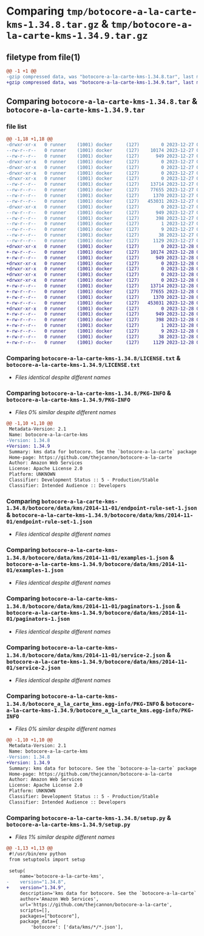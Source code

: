 # Comparing `tmp/botocore-a-la-carte-kms-1.34.8.tar.gz` & `tmp/botocore-a-la-carte-kms-1.34.9.tar.gz`

## filetype from file(1)

```diff
@@ -1 +1 @@
-gzip compressed data, was "botocore-a-la-carte-kms-1.34.8.tar", last modified: Wed Dec 27 01:06:49 2023, max compression
+gzip compressed data, was "botocore-a-la-carte-kms-1.34.9.tar", last modified: Thu Dec 28 01:06:51 2023, max compression
```

## Comparing `botocore-a-la-carte-kms-1.34.8.tar` & `botocore-a-la-carte-kms-1.34.9.tar`

### file list

```diff
@@ -1,18 +1,18 @@
-drwxr-xr-x   0 runner    (1001) docker     (127)        0 2023-12-27 01:06:49.599339 botocore-a-la-carte-kms-1.34.8/
--rw-r--r--   0 runner    (1001) docker     (127)    10174 2023-12-27 01:06:49.000000 botocore-a-la-carte-kms-1.34.8/LICENSE.txt
--rw-r--r--   0 runner    (1001) docker     (127)      949 2023-12-27 01:06:49.599339 botocore-a-la-carte-kms-1.34.8/PKG-INFO
-drwxr-xr-x   0 runner    (1001) docker     (127)        0 2023-12-27 01:06:49.595339 botocore-a-la-carte-kms-1.34.8/botocore/
-drwxr-xr-x   0 runner    (1001) docker     (127)        0 2023-12-27 01:06:49.595339 botocore-a-la-carte-kms-1.34.8/botocore/data/
-drwxr-xr-x   0 runner    (1001) docker     (127)        0 2023-12-27 01:06:49.595339 botocore-a-la-carte-kms-1.34.8/botocore/data/kms/
-drwxr-xr-x   0 runner    (1001) docker     (127)        0 2023-12-27 01:06:49.595339 botocore-a-la-carte-kms-1.34.8/botocore/data/kms/2014-11-01/
--rw-r--r--   0 runner    (1001) docker     (127)    13714 2023-12-27 01:06:29.000000 botocore-a-la-carte-kms-1.34.8/botocore/data/kms/2014-11-01/endpoint-rule-set-1.json
--rw-r--r--   0 runner    (1001) docker     (127)    77655 2023-12-27 01:06:29.000000 botocore-a-la-carte-kms-1.34.8/botocore/data/kms/2014-11-01/examples-1.json
--rw-r--r--   0 runner    (1001) docker     (127)     1370 2023-12-27 01:06:29.000000 botocore-a-la-carte-kms-1.34.8/botocore/data/kms/2014-11-01/paginators-1.json
--rw-r--r--   0 runner    (1001) docker     (127)   453031 2023-12-27 01:06:29.000000 botocore-a-la-carte-kms-1.34.8/botocore/data/kms/2014-11-01/service-2.json
-drwxr-xr-x   0 runner    (1001) docker     (127)        0 2023-12-27 01:06:49.599339 botocore-a-la-carte-kms-1.34.8/botocore_a_la_carte_kms.egg-info/
--rw-r--r--   0 runner    (1001) docker     (127)      949 2023-12-27 01:06:49.000000 botocore-a-la-carte-kms-1.34.8/botocore_a_la_carte_kms.egg-info/PKG-INFO
--rw-r--r--   0 runner    (1001) docker     (127)      398 2023-12-27 01:06:49.000000 botocore-a-la-carte-kms-1.34.8/botocore_a_la_carte_kms.egg-info/SOURCES.txt
--rw-r--r--   0 runner    (1001) docker     (127)        1 2023-12-27 01:06:49.000000 botocore-a-la-carte-kms-1.34.8/botocore_a_la_carte_kms.egg-info/dependency_links.txt
--rw-r--r--   0 runner    (1001) docker     (127)        9 2023-12-27 01:06:49.000000 botocore-a-la-carte-kms-1.34.8/botocore_a_la_carte_kms.egg-info/top_level.txt
--rw-r--r--   0 runner    (1001) docker     (127)       38 2023-12-27 01:06:49.599339 botocore-a-la-carte-kms-1.34.8/setup.cfg
--rw-r--r--   0 runner    (1001) docker     (127)     1129 2023-12-27 01:06:49.000000 botocore-a-la-carte-kms-1.34.8/setup.py
+drwxr-xr-x   0 runner    (1001) docker     (127)        0 2023-12-28 01:06:51.174352 botocore-a-la-carte-kms-1.34.9/
+-rw-r--r--   0 runner    (1001) docker     (127)    10174 2023-12-28 01:06:50.000000 botocore-a-la-carte-kms-1.34.9/LICENSE.txt
+-rw-r--r--   0 runner    (1001) docker     (127)      949 2023-12-28 01:06:51.174352 botocore-a-la-carte-kms-1.34.9/PKG-INFO
+drwxr-xr-x   0 runner    (1001) docker     (127)        0 2023-12-28 01:06:51.174352 botocore-a-la-carte-kms-1.34.9/botocore/
+drwxr-xr-x   0 runner    (1001) docker     (127)        0 2023-12-28 01:06:51.174352 botocore-a-la-carte-kms-1.34.9/botocore/data/
+drwxr-xr-x   0 runner    (1001) docker     (127)        0 2023-12-28 01:06:51.174352 botocore-a-la-carte-kms-1.34.9/botocore/data/kms/
+drwxr-xr-x   0 runner    (1001) docker     (127)        0 2023-12-28 01:06:51.174352 botocore-a-la-carte-kms-1.34.9/botocore/data/kms/2014-11-01/
+-rw-r--r--   0 runner    (1001) docker     (127)    13714 2023-12-28 01:06:26.000000 botocore-a-la-carte-kms-1.34.9/botocore/data/kms/2014-11-01/endpoint-rule-set-1.json
+-rw-r--r--   0 runner    (1001) docker     (127)    77655 2023-12-28 01:06:26.000000 botocore-a-la-carte-kms-1.34.9/botocore/data/kms/2014-11-01/examples-1.json
+-rw-r--r--   0 runner    (1001) docker     (127)     1370 2023-12-28 01:06:26.000000 botocore-a-la-carte-kms-1.34.9/botocore/data/kms/2014-11-01/paginators-1.json
+-rw-r--r--   0 runner    (1001) docker     (127)   453031 2023-12-28 01:06:26.000000 botocore-a-la-carte-kms-1.34.9/botocore/data/kms/2014-11-01/service-2.json
+drwxr-xr-x   0 runner    (1001) docker     (127)        0 2023-12-28 01:06:51.174352 botocore-a-la-carte-kms-1.34.9/botocore_a_la_carte_kms.egg-info/
+-rw-r--r--   0 runner    (1001) docker     (127)      949 2023-12-28 01:06:51.000000 botocore-a-la-carte-kms-1.34.9/botocore_a_la_carte_kms.egg-info/PKG-INFO
+-rw-r--r--   0 runner    (1001) docker     (127)      398 2023-12-28 01:06:51.000000 botocore-a-la-carte-kms-1.34.9/botocore_a_la_carte_kms.egg-info/SOURCES.txt
+-rw-r--r--   0 runner    (1001) docker     (127)        1 2023-12-28 01:06:51.000000 botocore-a-la-carte-kms-1.34.9/botocore_a_la_carte_kms.egg-info/dependency_links.txt
+-rw-r--r--   0 runner    (1001) docker     (127)        9 2023-12-28 01:06:51.000000 botocore-a-la-carte-kms-1.34.9/botocore_a_la_carte_kms.egg-info/top_level.txt
+-rw-r--r--   0 runner    (1001) docker     (127)       38 2023-12-28 01:06:51.174352 botocore-a-la-carte-kms-1.34.9/setup.cfg
+-rw-r--r--   0 runner    (1001) docker     (127)     1129 2023-12-28 01:06:50.000000 botocore-a-la-carte-kms-1.34.9/setup.py
```

### Comparing `botocore-a-la-carte-kms-1.34.8/LICENSE.txt` & `botocore-a-la-carte-kms-1.34.9/LICENSE.txt`

 * *Files identical despite different names*

### Comparing `botocore-a-la-carte-kms-1.34.8/PKG-INFO` & `botocore-a-la-carte-kms-1.34.9/PKG-INFO`

 * *Files 0% similar despite different names*

```diff
@@ -1,10 +1,10 @@
 Metadata-Version: 2.1
 Name: botocore-a-la-carte-kms
-Version: 1.34.8
+Version: 1.34.9
 Summary: kms data for botocore. See the `botocore-a-la-carte` package for more info.
 Home-page: https://github.com/thejcannon/botocore-a-la-carte
 Author: Amazon Web Services
 License: Apache License 2.0
 Platform: UNKNOWN
 Classifier: Development Status :: 5 - Production/Stable
 Classifier: Intended Audience :: Developers
```

### Comparing `botocore-a-la-carte-kms-1.34.8/botocore/data/kms/2014-11-01/endpoint-rule-set-1.json` & `botocore-a-la-carte-kms-1.34.9/botocore/data/kms/2014-11-01/endpoint-rule-set-1.json`

 * *Files identical despite different names*

### Comparing `botocore-a-la-carte-kms-1.34.8/botocore/data/kms/2014-11-01/examples-1.json` & `botocore-a-la-carte-kms-1.34.9/botocore/data/kms/2014-11-01/examples-1.json`

 * *Files identical despite different names*

### Comparing `botocore-a-la-carte-kms-1.34.8/botocore/data/kms/2014-11-01/paginators-1.json` & `botocore-a-la-carte-kms-1.34.9/botocore/data/kms/2014-11-01/paginators-1.json`

 * *Files identical despite different names*

### Comparing `botocore-a-la-carte-kms-1.34.8/botocore/data/kms/2014-11-01/service-2.json` & `botocore-a-la-carte-kms-1.34.9/botocore/data/kms/2014-11-01/service-2.json`

 * *Files identical despite different names*

### Comparing `botocore-a-la-carte-kms-1.34.8/botocore_a_la_carte_kms.egg-info/PKG-INFO` & `botocore-a-la-carte-kms-1.34.9/botocore_a_la_carte_kms.egg-info/PKG-INFO`

 * *Files 0% similar despite different names*

```diff
@@ -1,10 +1,10 @@
 Metadata-Version: 2.1
 Name: botocore-a-la-carte-kms
-Version: 1.34.8
+Version: 1.34.9
 Summary: kms data for botocore. See the `botocore-a-la-carte` package for more info.
 Home-page: https://github.com/thejcannon/botocore-a-la-carte
 Author: Amazon Web Services
 License: Apache License 2.0
 Platform: UNKNOWN
 Classifier: Development Status :: 5 - Production/Stable
 Classifier: Intended Audience :: Developers
```

### Comparing `botocore-a-la-carte-kms-1.34.8/setup.py` & `botocore-a-la-carte-kms-1.34.9/setup.py`

 * *Files 1% similar despite different names*

```diff
@@ -1,13 +1,13 @@
 #!/usr/bin/env python
 from setuptools import setup
 
 setup(
     name='botocore-a-la-carte-kms',
-    version="1.34.8",
+    version="1.34.9",
     description='kms data for botocore. See the `botocore-a-la-carte` package for more info.',
     author='Amazon Web Services',
     url='https://github.com/thejcannon/botocore-a-la-carte',
     scripts=[],
     packages=["botocore"],
     package_data={
         'botocore': ['data/kms/*/*.json'],
```

